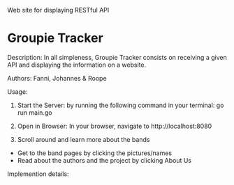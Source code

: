 Web site for displaying RESTful API

# Groupie Tracker

Description:
In all simpleness, Groupie Tracker consists on receiving a given API and displaying the information on a website.

Authors: Fanni, Johannes & Roope

Usage:

1. Start the Server: by running the following command in your terminal: go run main.go

2. Open in Browser: In your browser, navigate to http://localhost:8080

3. Scroll around and learn more about the bands

- Get to the band pages by clicking the pictures/names
- Read about the authors and the project by clicking About Us

Implemention details:
